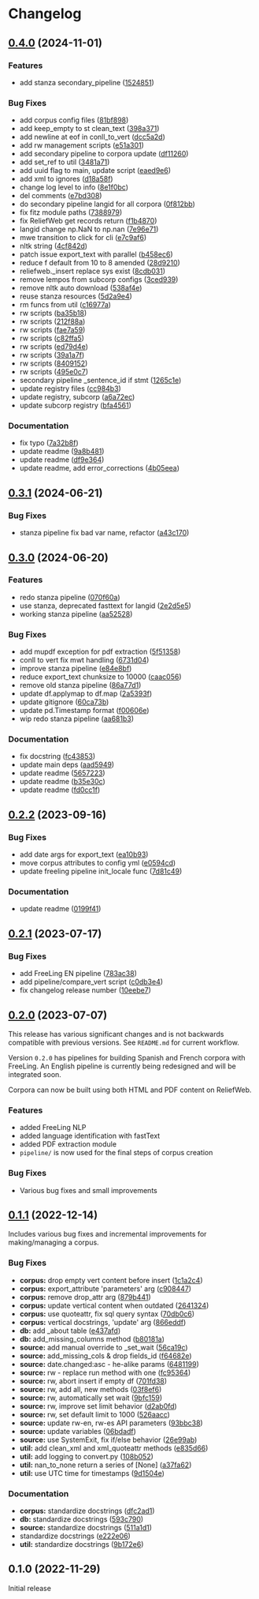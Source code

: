 # Changelog

## [0.4.0](https://github.com/engisalor/corpusama/compare/v0.3.1...v0.4.0) (2024-11-01)


### Features

* add stanza secondary_pipeline ([1524851](https://github.com/engisalor/corpusama/commit/15248510f4c41e6426fbbcca988b8ee8eca28a38))


### Bug Fixes

* add corpus config files ([81bf898](https://github.com/engisalor/corpusama/commit/81bf8985ac3312314ee55085e81743bd9bd73c67))
* add keep_empty to st clean_text ([398a371](https://github.com/engisalor/corpusama/commit/398a3716e11f377e492822663bf61fe97dc9ba59))
* add newline at eof in conll_to_vert ([dcc5a2d](https://github.com/engisalor/corpusama/commit/dcc5a2db3373f0494b5361c7b62105014ab1f78a))
* add rw management scripts ([e51a301](https://github.com/engisalor/corpusama/commit/e51a3018e0af73d8ce3f38d27f4f2542210cd802))
* add secondary pipeline to corpora update ([df11260](https://github.com/engisalor/corpusama/commit/df11260762eb51de2b1cfa4df98c444f25742d0c))
* add set_ref to util ([3481a71](https://github.com/engisalor/corpusama/commit/3481a717fd0fb1612243efc245b043e0d3fc04a7))
* add uuid flag to main, update script ([eaed9e6](https://github.com/engisalor/corpusama/commit/eaed9e64fade48824a455bb19d4ad6df97717e4b))
* add xml to ignores ([d18a58f](https://github.com/engisalor/corpusama/commit/d18a58f6decbe2509b301d666f306177bba8c708))
* change log level to info ([8e1f0bc](https://github.com/engisalor/corpusama/commit/8e1f0bc9ba8056d539fcd9915b08d920658cc06e))
* del comments ([e7bd308](https://github.com/engisalor/corpusama/commit/e7bd3084fcc14f132b888330f24b187ef1aebca7))
* do secondary pipeline langid for all corpora ([0f812bb](https://github.com/engisalor/corpusama/commit/0f812bb83ad10d5b7004d2036457656ce2474e77))
* fix fitz module paths ([7388979](https://github.com/engisalor/corpusama/commit/73889790cbb298a20413eb81b4906870ee23b8d7))
* fix ReliefWeb get records return ([f1b4870](https://github.com/engisalor/corpusama/commit/f1b4870e3d7109e051743a4a15f56a75d33e715e))
* langid change np.NaN to np.nan ([7e96e71](https://github.com/engisalor/corpusama/commit/7e96e719eab4fea1634a0a4e4469088e6f380d90))
* mwe transition to click for cli ([e7c9af6](https://github.com/engisalor/corpusama/commit/e7c9af661073590325f63876c08bfeaf190aa052))
* nltk string ([4cf842d](https://github.com/engisalor/corpusama/commit/4cf842d344a81cd5a3ee8cf4e6eee8e8f28ccdab))
* patch issue export_text with parallel ([b458ec6](https://github.com/engisalor/corpusama/commit/b458ec6dc122aac557075f315331a2831d010c4d))
* reduce f default from 10 to 8 amended ([28d9210](https://github.com/engisalor/corpusama/commit/28d92103fb5365ad44c4775e3370823b64f90a47))
* reliefweb._insert replace sys exist ([8cdb031](https://github.com/engisalor/corpusama/commit/8cdb0312394a91f61c550c7248dc99eb3e4d975e))
* remove lempos from subcorp configs ([3ced939](https://github.com/engisalor/corpusama/commit/3ced9393c96accbabad7af2f39e026d13f29f1dd))
* remove nltk auto download ([538af4e](https://github.com/engisalor/corpusama/commit/538af4eca37918ca91f89ce4665b7b7bc295e1a7))
* reuse stanza resources ([5d2a9e4](https://github.com/engisalor/corpusama/commit/5d2a9e48cccf970e9e2feee9af891505a4add97c))
* rm funcs from util ([c16977a](https://github.com/engisalor/corpusama/commit/c16977ac6908c423156677b1093e2385d63aa97d))
* rw scripts ([ba35b18](https://github.com/engisalor/corpusama/commit/ba35b182e6aa4a09f24d5f19a1517d3ad73bb253))
* rw scripts ([212f88a](https://github.com/engisalor/corpusama/commit/212f88a3ee98646ef3b800ba2911a80a00a810d6))
* rw scripts ([fae7a59](https://github.com/engisalor/corpusama/commit/fae7a59d6dfede49ae8f8fd0b82944bf4bdf267c))
* rw scripts ([c82ffa5](https://github.com/engisalor/corpusama/commit/c82ffa502f5cb17762ae83eb15b35fe46cc7ab2b))
* rw scripts ([ed79d4e](https://github.com/engisalor/corpusama/commit/ed79d4e0633477757db2b0c6c031387f9c443cb8))
* rw scripts ([39a1a7f](https://github.com/engisalor/corpusama/commit/39a1a7fdb8bbc7137dc9c840068b00e240d83c1f))
* rw scripts ([8409152](https://github.com/engisalor/corpusama/commit/84091525aa4c48f01e674fb7b3159813840192c5))
* rw scripts ([495e0c7](https://github.com/engisalor/corpusama/commit/495e0c70a836c0fb74ce7f67e6b448fd4f3df4a8))
* secondary pipeline _sentence_id if stmt ([1265c1e](https://github.com/engisalor/corpusama/commit/1265c1eaa2ba6544cfe56f090af9c85ad637e107))
* update registry files ([cc984b3](https://github.com/engisalor/corpusama/commit/cc984b36f80c422d0ef73e9d32cb89db51e08ca3))
* update registry, subcorp ([a6a72ec](https://github.com/engisalor/corpusama/commit/a6a72ec3fabd24474342a522d77d42d67cf35f66))
* update subcorp registry ([bfa4561](https://github.com/engisalor/corpusama/commit/bfa4561cea2ba789104217d231fd615f4cd8cc82))


### Documentation

* fix typo ([7a32b8f](https://github.com/engisalor/corpusama/commit/7a32b8f19c1493fa276cac6f7d7d2a3c1da87a61))
* update readme ([9a8b481](https://github.com/engisalor/corpusama/commit/9a8b4819c8e913c010ad5a5287348dbd56a85e79))
* update readme ([df9e364](https://github.com/engisalor/corpusama/commit/df9e364e335026fa6965536ce2badc1e23a0a5b8))
* update readme, add error_corrections ([4b05eea](https://github.com/engisalor/corpusama/commit/4b05eeadbcf978672ea3ee68631a845ca96e4aab))

## [0.3.1](https://github.com/engisalor/corpusama/compare/v0.3.0...v0.3.1) (2024-06-21)


### Bug Fixes

* stanza pipeline fix bad var name, refactor ([a43c170](https://github.com/engisalor/corpusama/commit/a43c1706e444997014ab4a2af5027309eab65398))

## [0.3.0](https://github.com/engisalor/corpusama/compare/v0.2.2...v0.3.0) (2024-06-20)


### Features

* redo stanza pipeline ([070f60a](https://github.com/engisalor/corpusama/commit/070f60a5ef7300d7abe5ae214ad8a91b844b1c5f))
* use stanza, deprecated fasttext for langid ([2e2d5e5](https://github.com/engisalor/corpusama/commit/2e2d5e5203b44afc1d9e0d99cb5e00a0f1ee84cb))
* working stanza pipeline ([aa52528](https://github.com/engisalor/corpusama/commit/aa525287e78fb1e051d5ecfa29b0867bb2edaa0f))


### Bug Fixes

* add mupdf exception for pdf extraction ([5f51358](https://github.com/engisalor/corpusama/commit/5f513583de0e5873306b1d715121ac9ae4395b98))
* conll to vert fix mwt handling ([6731d04](https://github.com/engisalor/corpusama/commit/6731d04318029b24b0f9d4300800583cd121d122))
* improve stanza pipeline ([e84e8bf](https://github.com/engisalor/corpusama/commit/e84e8bffa2b56fd0571fe227a4e61fca0ac86c21))
* reduce export_text chunksize to 10000 ([caac056](https://github.com/engisalor/corpusama/commit/caac0560dcc3fef8daa214999c0295a940e93444))
* remove old stanza pipeline ([86a77d1](https://github.com/engisalor/corpusama/commit/86a77d16ed74d6cdc8bd5414f7e9f574b211246e))
* update df.applymap to df.map ([2a5393f](https://github.com/engisalor/corpusama/commit/2a5393f652918b8214848907493c101c5fb90a34))
* update gitignore ([60ca73b](https://github.com/engisalor/corpusama/commit/60ca73b6722c44645a7c76fd7dcd426f0a98ad7a))
* update pd.Timestamp format ([f00606e](https://github.com/engisalor/corpusama/commit/f00606e9f03e01e65da978d8097dcf62ff1ba0cf))
* wip redo stanza pipeline ([aa681b3](https://github.com/engisalor/corpusama/commit/aa681b31dbf69d85e27322692d76315d3b19e9eb))


### Documentation

* fix docstring ([fc43853](https://github.com/engisalor/corpusama/commit/fc438531ba89633617e8ba418a9d942a31cb7305))
* update main deps ([aad5949](https://github.com/engisalor/corpusama/commit/aad5949b0c005bfea3a62cbbb290320efd3f3e61))
* update readme ([5657223](https://github.com/engisalor/corpusama/commit/5657223ac1b8eb78be2ea356ad93c113a6a593cd))
* update readme ([b35e30c](https://github.com/engisalor/corpusama/commit/b35e30c21b4e55a536cea2562b869e36bd69188a))
* update readme ([fd0cc1f](https://github.com/engisalor/corpusama/commit/fd0cc1fa5efcafc0a0bb55d54742e83b71ffdf4a))

## [0.2.2](https://github.com/engisalor/corpusama/compare/v0.2.1...v0.2.2) (2023-09-16)


### Bug Fixes

* add date args for export_text ([ea10b93](https://github.com/engisalor/corpusama/commit/ea10b9323ced8e9e806343bee907f1c82ce2a601))
* move corpus attributes to config yml ([e0594cd](https://github.com/engisalor/corpusama/commit/e0594cd96c0fed0ed6a341a8b3e0eba2eb46d17d))
* update freeling pipeline init_locale func ([7d81c49](https://github.com/engisalor/corpusama/commit/7d81c49988e2619be800fe2f25a70611b1ba1e64))


### Documentation

* update readme ([0199f41](https://github.com/engisalor/corpusama/commit/0199f412aec14d1f94a4386574752642d3d16a92))

## [0.2.1](https://github.com/engisalor/corpusama/compare/v0.2.0...v0.2.1) (2023-07-17)


### Bug Fixes

* add FreeLing EN pipeline ([783ac38](https://github.com/engisalor/corpusama/commit/783ac3845c0870089a198cce9b0979c344dbda0c))
* add pipeline/compare_vert script ([c0db3e4](https://github.com/engisalor/corpusama/commit/c0db3e48fd199c5ebb3ba6e3d23589e6846197f1))
* fix changelog release number ([10eebe7](https://github.com/engisalor/corpusama/commit/10eebe743c00354515f4d812a0239e5186c0d9e0))

## [0.2.0](https://github.com/engisalor/corpusama/compare/v0.1.1...v0.2.0) (2023-07-07)

This release has various significant changes and is not backwards compatible with previous versions. See `README.md` for current workflow.

Version `0.2.0` has pipelines for building Spanish and French corpora with FreeLing. An English pipeline is currently being redesigned and will be integrated soon.

Corpora can now be built using both HTML and PDF content on ReliefWeb.

### Features

* added FreeLing NLP
* added language identification with fastText
* added PDF extraction module
* `pipeline/` is now used for the final steps of corpus creation

### Bug Fixes

* Various bug fixes and small improvements

## [0.1.1](https://github.com/Humanitarian-Encyclopedia/corpusama/compare/v0.1.0...v0.1.1) (2022-12-14)

Includes various bug fixes and incremental improvements for making/managing a corpus.

### Bug Fixes

* **corpus:** drop empty vert content before insert ([1c1a2c4](https://github.com/Humanitarian-Encyclopedia/corpusama/commit/1c1a2c4939c75bfb2ba63fe646a3c6b9d508e952))
* **corpus:** export_attribute 'parameters' arg ([c908447](https://github.com/Humanitarian-Encyclopedia/corpusama/commit/c9084479cfb576fe24ad08a4372dfbb56867e24c))
* **corpus:** remove drop_attr arg ([879b441](https://github.com/Humanitarian-Encyclopedia/corpusama/commit/879b4419254efe0a11c6fef8f42bae3a29b0a99c))
* **corpus:** update vertical content when outdated ([2641324](https://github.com/Humanitarian-Encyclopedia/corpusama/commit/2641324b440ec6e044f34e28458cc1629ed4348b))
* **corpus:** use quoteattr, fix sql query syntax ([70db0c6](https://github.com/Humanitarian-Encyclopedia/corpusama/commit/70db0c6d2bb752c7e3c3afd9ad2051cb217d0047))
* **corpus:** vertical docstrings, 'update' arg ([866eddf](https://github.com/Humanitarian-Encyclopedia/corpusama/commit/866eddf631019e7e04f3352b38f14dd99247e2f4))
* **db:** add _about table ([e437afd](https://github.com/Humanitarian-Encyclopedia/corpusama/commit/e437afd3a759876ae1336735f1508e0a9f3bc5b0))
* **db:** add_missing_columns method ([b80181a](https://github.com/Humanitarian-Encyclopedia/corpusama/commit/b80181ae547619d9fd195e5d721fa92d49279deb))
* **source:** add manual override to _set_wait ([56ca19c](https://github.com/Humanitarian-Encyclopedia/corpusama/commit/56ca19cfb3332a6db06babca6d09b389ebfc3770))
* **source:** add_missing_cols & drop fields_id ([f64682e](https://github.com/Humanitarian-Encyclopedia/corpusama/commit/f64682e06e009d2cd1f980402d16760081d31e01))
* **source:** date.changed:asc - he-alike params ([6481199](https://github.com/Humanitarian-Encyclopedia/corpusama/commit/6481199ff88326963807d0886ef197e7c54d2420))
* **source:** rw - replace run method with one ([fc95364](https://github.com/Humanitarian-Encyclopedia/corpusama/commit/fc9536442115eff03745da6755bbc022569ed8e1))
* **source:** rw, abort insert if empty df ([701fd38](https://github.com/Humanitarian-Encyclopedia/corpusama/commit/701fd387b8e610ed833978545c6ced36b6ed8b56))
* **source:** rw, add all, new methods ([03f8ef6](https://github.com/Humanitarian-Encyclopedia/corpusama/commit/03f8ef6d849d21bd9329ebbe81f77c82e8ebca25))
* **source:** rw, automatically set wait ([9bfc159](https://github.com/Humanitarian-Encyclopedia/corpusama/commit/9bfc159d2e3a0904dec554c3168136d11a521b4b))
* **source:** rw, improve set limit behavior ([d2ab0fd](https://github.com/Humanitarian-Encyclopedia/corpusama/commit/d2ab0fdb695f8392cf4e46deca84497842ec3895))
* **source:** rw, set default limit to 1000 ([526aacc](https://github.com/Humanitarian-Encyclopedia/corpusama/commit/526aacc28a73aa4ab3e613acaec2d93e530ce905))
* **source:** update rw-en, rw-es API parameters ([93bbc38](https://github.com/Humanitarian-Encyclopedia/corpusama/commit/93bbc3860e625a00db1643ae63f9e9dcc668c598))
* **source:** update variables ([06bdadf](https://github.com/Humanitarian-Encyclopedia/corpusama/commit/06bdadff5ac19999c647da30c44b559895cc7cab))
* **source:** use SystemExit, fix if/else behavior ([26e99ab](https://github.com/Humanitarian-Encyclopedia/corpusama/commit/26e99ab9358ca815cdd2fa76fe4287d9f4da8eba))
* **util:** add clean_xml and xml_quoteattr methods ([e835d66](https://github.com/Humanitarian-Encyclopedia/corpusama/commit/e835d66b2635038e604d2f5c9825ba47ab9f9734))
* **util:** add logging to convert.py ([108b052](https://github.com/Humanitarian-Encyclopedia/corpusama/commit/108b05283fd14ed9d6d3a71a95aee4ad4c68d1a5))
* **util:** nan_to_none return a series of [None] ([a37fa62](https://github.com/Humanitarian-Encyclopedia/corpusama/commit/a37fa622d077bedf61e0698b990a86feb0e49641))
* **util:** use UTC time for timestamps ([9d1504e](https://github.com/Humanitarian-Encyclopedia/corpusama/commit/9d1504ee3e0f4f4dc3af7c4b3ba8df84f6b6f6ab))


### Documentation

* **corpus:** standardize docstrings ([dfc2ad1](https://github.com/Humanitarian-Encyclopedia/corpusama/commit/dfc2ad10f0ce7b5abf9f1b0263239f8dff99450b))
* **db:** standardize docstrings ([593c790](https://github.com/Humanitarian-Encyclopedia/corpusama/commit/593c7903eed7ac98f77349be2956b98e3b855b0d))
* **source:** standardize docstrings ([511a1d1](https://github.com/Humanitarian-Encyclopedia/corpusama/commit/511a1d16635a651b5d1897d49b9664bf1f391630))
* standardize docstrings ([e222e06](https://github.com/Humanitarian-Encyclopedia/corpusama/commit/e222e065d2504951672465b611420568db48e62d))
* **util:** standardize docstrings ([9b172e6](https://github.com/Humanitarian-Encyclopedia/corpusama/commit/9b172e6645ef2bb8e3525b7a227bd979663c7149))

## 0.1.0 (2022-11-29)

Initial release
